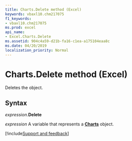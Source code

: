 ```yaml
---
title: Charts.Delete method (Excel)
keywords: vbaxl10.chm217075
f1_keywords:
- vbaxl10.chm217075
ms.prod: excel
api_name:
- Excel.Charts.Delete
ms.assetid: 904c4a59-d21b-fa16-c1ea-a175104eaa8c
ms.date: 04/20/2019
localization_priority: Normal
---
```



# Charts.Delete method (Excel)

Deletes the object.


## Syntax

_expression_.**Delete**

_expression_ A variable that represents a **[Charts](Excel.Charts.md)** object.




[!include[Support and feedback](~/includes/feedback-boilerplate.md)]